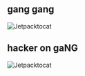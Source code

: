 ## gang gang
![Jetpacktocat](https://raw.githubusercontent.com/ZtheTwink/testing-daddy/main/IMG_3806.jpg)
## hacker on gaNG
![Jetpacktocat](https://github.com/ZtheTwink/testing-daddy/blob/main/29340277_1727729473960898_9098193024579534848_n.png?raw=true)
